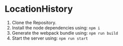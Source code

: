 # LocationHistory
1. Clone the Repository.
2. Install the node dependencies using:
                ```npm i```
4. Generate the webpack bundle using: 
            ```npm run build```
6. Start the server using: 
            ```npm run start```
